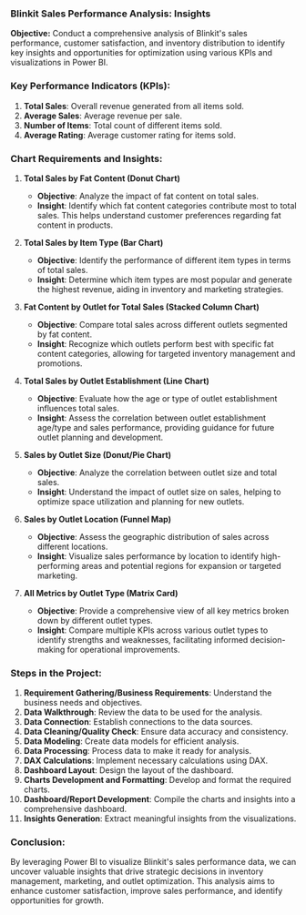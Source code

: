 ### Blinkit Sales Performance Analysis: Insights

**Objective:**
Conduct a comprehensive analysis of Blinkit's sales performance, customer satisfaction, and inventory distribution to identify key insights and opportunities for optimization using various KPIs and visualizations in Power BI.

### Key Performance Indicators (KPIs):
1. **Total Sales**: Overall revenue generated from all items sold.
2. **Average Sales**: Average revenue per sale.
3. **Number of Items**: Total count of different items sold.
4. **Average Rating**: Average customer rating for items sold.

### Chart Requirements and Insights:

1. **Total Sales by Fat Content (Donut Chart)**
   - **Objective**: Analyze the impact of fat content on total sales.
   - **Insight**: Identify which fat content categories contribute most to total sales. This helps understand customer preferences regarding fat content in products.

2. **Total Sales by Item Type (Bar Chart)**
   - **Objective**: Identify the performance of different item types in terms of total sales.
   - **Insight**: Determine which item types are most popular and generate the highest revenue, aiding in inventory and marketing strategies.

3. **Fat Content by Outlet for Total Sales (Stacked Column Chart)**
   - **Objective**: Compare total sales across different outlets segmented by fat content.
   - **Insight**: Recognize which outlets perform best with specific fat content categories, allowing for targeted inventory management and promotions.

4. **Total Sales by Outlet Establishment (Line Chart)**
   - **Objective**: Evaluate how the age or type of outlet establishment influences total sales.
   - **Insight**: Assess the correlation between outlet establishment age/type and sales performance, providing guidance for future outlet planning and development.

5. **Sales by Outlet Size (Donut/Pie Chart)**
   - **Objective**: Analyze the correlation between outlet size and total sales.
   - **Insight**: Understand the impact of outlet size on sales, helping to optimize space utilization and planning for new outlets.

6. **Sales by Outlet Location (Funnel Map)**
   - **Objective**: Assess the geographic distribution of sales across different locations.
   - **Insight**: Visualize sales performance by location to identify high-performing areas and potential regions for expansion or targeted marketing.

7. **All Metrics by Outlet Type (Matrix Card)**
   - **Objective**: Provide a comprehensive view of all key metrics broken down by different outlet types.
   - **Insight**: Compare multiple KPIs across various outlet types to identify strengths and weaknesses, facilitating informed decision-making for operational improvements.

### Steps in the Project:
1. **Requirement Gathering/Business Requirements**: Understand the business needs and objectives.
2. **Data Walkthrough**: Review the data to be used for the analysis.
3. **Data Connection**: Establish connections to the data sources.
4. **Data Cleaning/Quality Check**: Ensure data accuracy and consistency.
5. **Data Modeling**: Create data models for efficient analysis.
6. **Data Processing**: Process data to make it ready for analysis.
7. **DAX Calculations**: Implement necessary calculations using DAX.
8. **Dashboard Layout**: Design the layout of the dashboard.
9. **Charts Development and Formatting**: Develop and format the required charts.
10. **Dashboard/Report Development**: Compile the charts and insights into a comprehensive dashboard.
11. **Insights Generation**: Extract meaningful insights from the visualizations.

### Conclusion:
By leveraging Power BI to visualize Blinkit's sales performance data, we can uncover valuable insights that drive strategic decisions in inventory management, marketing, and outlet optimization. This analysis aims to enhance customer satisfaction, improve sales performance, and identify opportunities for growth.
